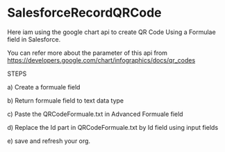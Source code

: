 # SalesforceRecordQRCode

Here iam using the google chart api to create QR Code Using a Formulae field in Salesforce.

You can refer more about the parameter of this api from  https://developers.google.com/chart/infographics/docs/qr_codes

STEPS

a) Create a formuale field

b) Return formuale field to text data type

c) Paste the QRCodeFormuale.txt in Advanced Formuale field

d) Replace the Id part in QRCodeFormuale.txt by Id field using input fields

e) save and refresh your org.

